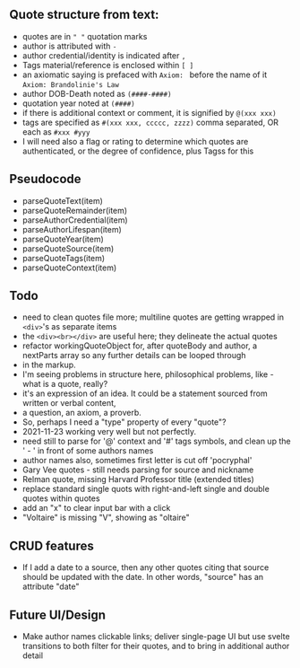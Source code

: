 ## Quote structure from text:
* quotes are in `" "` quotation marks
* author is attributed with ` - `
* author credential/identity is indicated after `,`
* Tags material/reference is enclosed within `[ ]`
* an axiomatic saying is prefaced with `Axiom: ` before the name of it `Axiom: Brandolinie's Law`
* author DOB-Death noted as `(####-####)`
* quotation year noted at `(####)`
* if there is additional context or comment, it is signified by `@(xxx xxx)`
* tags are specified as `#(xxx xxx, ccccc, zzzz)` comma separated, OR each as `#xxx #yyy`
* I will need also a flag or rating to determine which quotes are authenticated, or the degree of confidence, plus Tagss for this

## Pseudocode
* parseQuoteText(item)
* parseQuoteRemainder(item)
* parseAuthorCredential(item)
* parseAuthorLifespan(item)
* parseQuoteYear(item)
* parseQuoteSource(item)
* parseQuoteTags(item)
* parseQuoteContext(item)

## Todo
* need to clean quotes file more; multiline quotes are getting wrapped in `<div>`'s as separate items
* the `<div><br></div>` are useful here; they delineate the actual quotes
* refactor workingQuoteObject for, after quoteBody and author, a nextParts array so any further details can be looped through
* in the markup.
* I'm seeing problems in structure here, philosophical problems, like - what is a quote, really?
* it's an expression of an idea. It could be a statement sourced from written or verbal content,
* a question, an axiom, a proverb.
* So, perhaps I need a "type" property of every "quote"?
* 2021-11-23 working very well but not perfectly.
* need still to parse for '@' context and '#' tags symbols, and clean up the ' - ' in front of some authors names
* author names also, sometimes first letter is cut off 'pocryphal'
* Gary Vee quotes - still needs parsing for source and nickname
* Relman quote, missing Harvard Professor title (extended titles)
* replace standard single quots with right-and-left single and double quotes within quotes
* add an "x" to clear input bar with a click
* "Voltaire" is missing "V", showing as "oltaire"

## CRUD features
* If I add a date to a source, then any other quotes citing that source should be updated with the date. In other words, "source" has an attribute "date"

## Future UI/Design
* Make author names clickable links; deliver single-page UI but use svelte transitions to both filter for their quotes, and to bring in additional author detail
        